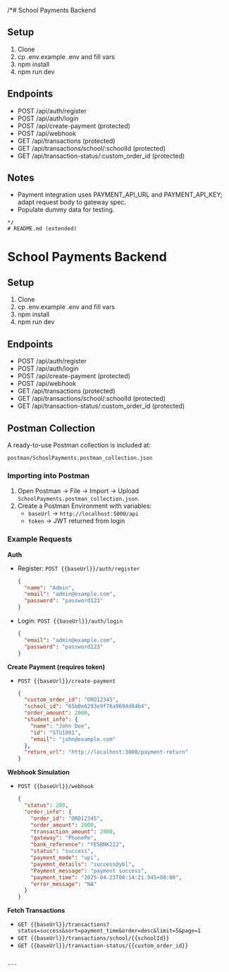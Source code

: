 /*# School Payments Backend


## Setup
1. Clone
2. cp .env.example .env and fill vars
3. npm install
4. npm run dev


## Endpoints
- POST /api/auth/register
- POST /api/auth/login
- POST /api/create-payment (protected)
- POST /api/webhook
- GET /api/transactions (protected)
- GET /api/transactions/school/:schoolId (protected)
- GET /api/transaction-status/:custom_order_id (protected)


## Notes
- Payment integration uses PAYMENT_API_URL and PAYMENT_API_KEY; adapt request body to gateway spec.
- Populate dummy data for testing.
```
*/
# README.md (extended)

```
# School Payments Backend

## Setup
1. Clone
2. cp .env.example .env and fill vars
3. npm install
4. npm run dev

## Endpoints
- POST /api/auth/register
- POST /api/auth/login
- POST /api/create-payment  (protected)
- POST /api/webhook
- GET /api/transactions  (protected)
- GET /api/transactions/school/:schoolId  (protected)
- GET /api/transaction-status/:custom_order_id  (protected)

## Postman Collection
A ready-to-use Postman collection is included at:
```
postman/SchoolPayments.postman_collection.json
```

### Importing into Postman
1. Open Postman → File → Import → Upload `SchoolPayments.postman_collection.json`.
2. Create a Postman Environment with variables:
   - `baseUrl` → `http://localhost:5000/api`
   - `token` → JWT returned from login

### Example Requests

**Auth**
- Register: `POST {{baseUrl}}/auth/register`
  ```json
  {
    "name": "Admin",
    "email": "admin@example.com",
    "password": "password123"
  }
  ```
- Login: `POST {{baseUrl}}/auth/login`
  ```json
  {
    "email": "admin@example.com",
    "password": "password123"
  }
  ```

**Create Payment (requires token)**
- `POST {{baseUrl}}/create-payment`
  ```json
  {
    "custom_order_id": "ORD12345",
    "school_id": "65b0e6293e9f76a9694d84b4",
    "order_amount": 2000,
    "student_info": {
      "name": "John Doe",
      "id": "STU1001",
      "email": "john@example.com"
    },
    "return_url": "http://localhost:3000/payment-return"
  }
  ```

**Webhook Simulation**
- `POST {{baseUrl}}/webhook`
  ```json
  {
    "status": 200,
    "order_info": {
      "order_id": "ORD12345",
      "order_amount": 2000,
      "transaction_amount": 2000,
      "gateway": "PhonePe",
      "bank_reference": "YESBNK222",
      "status": "success",
      "payment_mode": "upi",
      "payemnt_details": "success@ybl",
      "Payment_message": "payment success",
      "payment_time": "2025-04-23T08:14:21.945+00:00",
      "error_message": "NA"
    }
  }
  ```

**Fetch Transactions**
- `GET {{baseUrl}}/transactions?status=success&sort=payment_time&order=desc&limit=5&page=1`
- `GET {{baseUrl}}/transactions/school/{{schoolId}}`
- `GET {{baseUrl}}/transaction-status/{{custom_order_id}}`
```

---
